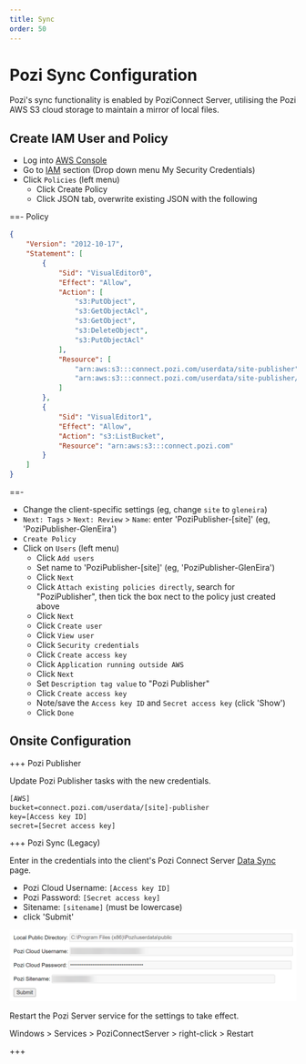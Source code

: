 ```yaml
---
title: Sync
order: 50
---
```


# Pozi Sync Configuration

Pozi's sync functionality is enabled by PoziConnect Server, utilising the Pozi AWS S3 cloud storage to maintain a mirror of local files.

## Create IAM User and Policy

- Log into [AWS Console](https://ap-southeast-2.console.aws.amazon.com/console/home?region=ap-southeast-2#)
- Go to [IAM](https://console.aws.amazon.com/iam/home?region=ap-southeast-2#/home) section (Drop down menu My Security Credentials)
- Click `Policies` (left menu)
  - Click Create Policy
  - Click JSON tab, overwrite existing JSON with the following

==- Policy

```json
{
    "Version": "2012-10-17",
    "Statement": [
        {
            "Sid": "VisualEditor0",
            "Effect": "Allow",
            "Action": [
                "s3:PutObject",
                "s3:GetObjectAcl",
                "s3:GetObject",
                "s3:DeleteObject",
                "s3:PutObjectAcl"
            ],
            "Resource": [
                "arn:aws:s3:::connect.pozi.com/userdata/site-publisher",
                "arn:aws:s3:::connect.pozi.com/userdata/site-publisher/*"
            ]
        },
        {
            "Sid": "VisualEditor1",
            "Effect": "Allow",
            "Action": "s3:ListBucket",
            "Resource": "arn:aws:s3:::connect.pozi.com"
        }
    ]
}
```

==-

  - Change the client-specific settings (eg, change `site` to `gleneira`)
  - `Next: Tags` > `Next: Review` > `Name`: enter 'PoziPublisher-[site]' (eg, 'PoziPublisher-GlenEira')
  - `Create Policy`
- Click on `Users` (left menu)
  - Click `Add users`
  - Set name to 'PoziPublisher-[site]' (eg, 'PoziPublisher-GlenEira')
  - Click `Next`
  - Click `Attach existing policies directly`, search for "PoziPublisher", then tick the box nect to the policy just created above
  - Click `Next`
  - Click `Create user`
  - Click `View user`
  - Click `Security credentials`
  - Click `Create access key`
  - Click `Application running outside AWS`
  - Click `Next`
  - Set `Description tag value` to "Pozi Publisher"
  - Click `Create access key`
  - Note/save the `Access key ID` and `Secret access key` (click 'Show')
  - Click `Done`

## Onsite Configuration

+++ Pozi Publisher

Update Pozi Publisher tasks with the new credentials.

```
[AWS]
bucket=connect.pozi.com/userdata/[site]-publisher
key=[Access key ID]
secret=[Secret access key]
```

+++ Pozi Sync (Legacy)

Enter in the credentials into the client's Pozi Connect Server [Data Sync](https://local.pozi.com/settingssync) page.

* Pozi Cloud Username: `[Access key ID]`
* Pozi Password: `[Secret access key]`
* Sitename: `[sitename]` (must be lowercase)
* click 'Submit'

![](/static/img/pozi-server-sync-credentials.png)

Restart the Pozi Server service for the settings to take effect.

Windows > Services > PoziConnectServer > right-click > Restart

+++
